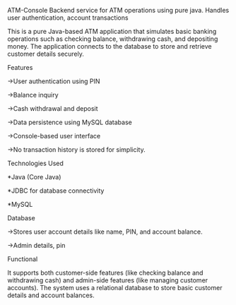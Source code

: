 ATM-Console
Backend service for ATM operations using pure java. Handles user authentication, account transactions

This is a pure Java-based ATM application that simulates basic banking operations such as checking balance, withdrawing cash, and depositing money. The application connects to the database to store and retrieve customer details securely.

Features

->User authentication using PIN

->Balance inquiry

->Cash withdrawal and deposit

->Data persistence using MySQL database 

->Console-based user interface

->No transaction history is stored for simplicity.


Technologies Used

*Java (Core Java)

*JDBC for database connectivity

*MySQL 



Database

->Stores user account details like name, PIN, and account balance.

->Admin details, pin


Functional

It supports both customer-side features (like checking balance and withdrawing cash) and admin-side features (like managing customer accounts). The system uses a relational database to store basic customer details and account balances.


